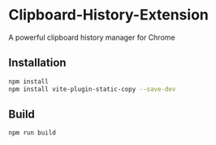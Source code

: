 # Clipboard-History-Extension

A powerful clipboard history manager for Chrome

## Installation

```bash
npm install
npm install vite-plugin-static-copy --save-dev
```

## Build
```bash
npm run build
```
